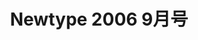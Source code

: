 ---
logo: images/Newtype 2006 9月号.jpg
title: Newtype 2006 9月号
subTitle: 暂无资源，如果你拥有该资源，可点击此处向我们提交反馈

category: 其他

hasResource: false
---